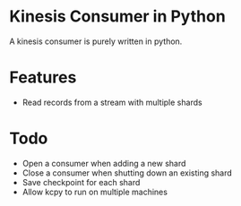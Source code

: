 # Kinesis Consumer in Python

A kinesis consumer is purely written in python. 

# Features

* Read records from a stream with multiple shards

# Todo

* Open a consumer when adding a new shard
* Close a consumer when shutting down an existing shard
* Save checkpoint for each shard
* Allow kcpy to run on multiple machines
